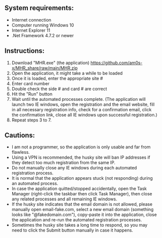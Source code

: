 System requirements:
------------------------------------------------
- Internet connection
- Computer running Windows 10
- Internet Explorer 11
- .Net Framework 4.7.2 or newer


Instructions:
------------------------------------------------
1. Download "MHR.exe" (the application) https://github.com/am0s-x/MHR_share/raw/main/MHR.zip
2. Open the application, it might take a while to be loaded
3. Once it is loaded, enter the appropriate site #
4. Enter card number
5. Double check the side # and card # are correct
6. Hit the "Run" button
7. Wait until the automated processes complete.
(The application will launch two IE windows, open the registration and the email website, fill in all necessary registration info, check for a confirmation email, click the confirmation link, close all IE windows upon successful registration.)
8. Repeat steps 3 to 7.


Cautions:
------------------------------------------------
- I am not a programmer, so the application is only usable and far from flawless.
- Using a VPN is recommended, the husky site will ban IP addresses if they detect too much registration from the same IP.
- Do not manually close any IE windows during each automated registration process.
- It is normal that the application appears stuck (not responding) during an automated process.
- In case the application quitted/stopped accidentally, open the Task Manager (right-click the taskbar then click Task Manager), then close any related processes and all remaining IE windows.
- If the husky site indicates that the email domain is not allowed, please manually open email-fake.com, select a new email domain (something looks like "@fakedomain.com"), copy-paste it into the application, close the application and re-run the automated registration processes.
- Sometimes the husky site takes a long time to respond, so you may need to click the Submit button manually in case it happens.
